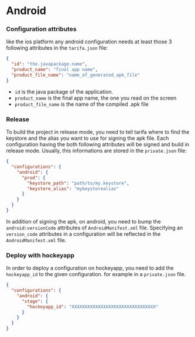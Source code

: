 # Android

### Configuration attributes

like the ios platform any android configuration needs at least those 3 following attributes in the `tarifa.json` file:

``` json
{
  "id": "the.javapackage.name",
  "product_name": "final app name",
  "product_file_name": "name_of_generated_apk_file"
}
```

* `id` is the java package of the application.
* `product_name` is the final app name, the one you read on the screen
* `product_file_name` is the name of the compiled .apk file

### Release

To build the project in release mode, you need to tell tarifa where to find the keystore and the alias
you want to use for signing the apk file. Each configuration having the both following attributes will be signed and
build in release mode. Usually, this informations are stored in the `private.json` file:

```json
{
  "configurations": {
    "android": {
      "prod": {
        "keystore_path": "path/to/my.keystore",
        "keystore_alias": "mykeystorealias"
      }
    }
  }
}
```

In addition of signing the apk, on android, you need to bump the `android:versionCode` attributes of `AndroidManifest.xml` file.
Specifying an `version_code` attributes in a configuration will be reflected in the `AndroidManifest.xml` file.

### Deploy with hockeyapp

In order to deploy a configuration on hockeyapp, you need to add the `hockeyapp_id`
to the given configuration. for example in a `private.json` file.

``` json
{
  "configurations": {
    "android": {
      "stage": {
        "hockeyapp_id": "XXXXXXXXXXXXXXXXXXXXXXXXXXXXXXXX"
      }
    }
  }
}
```
